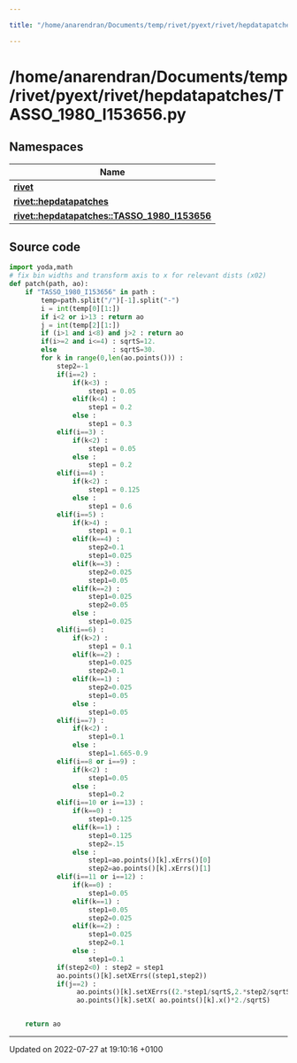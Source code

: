 ```yaml
---

title: "/home/anarendran/Documents/temp/rivet/pyext/rivet/hepdatapatches/TASSO_1980_I153656.py"

---
```


# /home/anarendran/Documents/temp/rivet/pyext/rivet/hepdatapatches/TASSO_1980_I153656.py



## Namespaces

| Name           |
| -------------- |
| **[rivet](http://example.org/namespaces/namespacerivet/)**  |
| **[rivet::hepdatapatches](http://example.org/namespaces/namespacerivet_1_1hepdatapatches/)**  |
| **[rivet::hepdatapatches::TASSO_1980_I153656](http://example.org/namespaces/namespacerivet_1_1hepdatapatches_1_1tasso__1980__i153656/)**  |




## Source code

```python
import yoda,math
# fix bin widths and transform axis to x for relevant dists (x02)
def patch(path, ao):
    if "TASSO_1980_I153656" in path :
        temp=path.split("/")[-1].split("-")
        i = int(temp[0][1:])
        if i<2 or i>13 : return ao
        j = int(temp[2][1:])
        if (i>1 and i<8) and j>2 : return ao
        if(i>=2 and i<=4) : sqrtS=12.
        else              : sqrtS=30.
        for k in range(0,len(ao.points())) :
            step2=-1
            if(i==2) :
                if(k<3) :
                    step1 = 0.05
                elif(k<4) :
                    step1 = 0.2
                else :
                    step1 = 0.3
            elif(i==3) :
                if(k<2) :
                    step1 = 0.05
                else :
                    step1 = 0.2
            elif(i==4) :
                if(k<2) :
                    step1 = 0.125
                else :
                    step1 = 0.6
            elif(i==5) :
                if(k>4) :
                    step1 = 0.1
                elif(k==4) :
                    step2=0.1
                    step1=0.025
                elif(k==3) :
                    step2=0.025
                    step1=0.05
                elif(k==2) :
                    step1=0.025
                    step2=0.05
                else :
                    step1=0.025
            elif(i==6) :
                if(k>2) :
                    step1 = 0.1
                elif(k==2) :
                    step1=0.025
                    step2=0.1
                elif(k==1) :
                    step2=0.025
                    step1=0.05
                else :
                    step1=0.05
            elif(i==7) :
                if(k<2) :
                    step1=0.1
                else :
                    step1=1.665-0.9
            elif(i==8 or i==9) :
                if(k<2) :
                    step1=0.05
                else :
                    step1=0.2
            elif(i==10 or i==13) :
                if(k==0) :
                    step1=0.125
                elif(k==1) :
                    step1=0.125
                    step2=.15
                else :
                    step1=ao.points()[k].xErrs()[0]
                    step2=ao.points()[k].xErrs()[1]
            elif(i==11 or i==12) :
                if(k==0) :
                    step1=0.05
                elif(k==1) :
                    step1=0.05
                    step2=0.025
                elif(k==2) :
                    step1=0.025
                    step2=0.1
                else :
                    step1=0.1
            if(step2<0) : step2 = step1
            ao.points()[k].setXErrs((step1,step2))
            if(j==2) :
                 ao.points()[k].setXErrs((2.*step1/sqrtS,2.*step2/sqrtS))
                 ao.points()[k].setX( ao.points()[k].x()*2./sqrtS)


    return ao
```


-------------------------------

Updated on 2022-07-27 at 19:10:16 +0100

